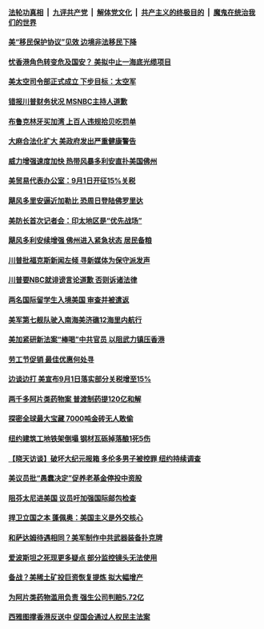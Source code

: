 ####  [法轮功真相](../../../../basic/blob/master/README.md?t=08301400) &nbsp;|&nbsp; [九评共产党](../../../../9ping.md/blob/master/README.md?t=08301400) &nbsp;|&nbsp; [解体党文化](../../../../jtdwh.md/blob/master/README.md?t=08301400)  &nbsp;|&nbsp; [共产主义的终极目的](../../../../gczydzjmd.md/blob/master/README.md?t=08301400) &nbsp;|&nbsp; [魔鬼在统治我们的世界](../../../../mgztzwmdsj.md/blob/master/README.md?t=08301400) 

#### [美“移民保护协议”见效  边境非法移民下降](../pages/prog203/a102654588.md?t=08301400) 

#### [忧香港角色转变危及国安？ 美拟中止一海底光缆项目](../pages/prog203/a102654116.md?t=08301400) 

#### [美太空司令部正式成立 下步目标：太空军](../pages/prog203/a102654284.md?t=08301400) 

#### [错报川普财务状况 MSNBC主持人道歉](../pages/prog203/a102654264.md?t=08301400) 

#### [布鲁克林牙买加湾 上百人违规拾贝吃罚单](../pages/prog203/a102654223.md?t=08301400) 

#### [大麻合法化扩大 美政府发出严重健康警告](../pages/prog203/a102654196.md?t=08301400) 

#### [威力增强速度加快 热带风暴多利安直扑美国佛州](../pages/prog203/a102654165.md?t=08301400) 

#### [美贸易代表办公室：9月1日开征15%关税](../pages/prog203/a102654090.md?t=08301400) 

#### [飓风多里安逼近加勒比 恐周日登陆佛罗里达](../pages/prog203/a102654088.md?t=08301400) 

#### [美防长首次记者会：印太地区是“优先战场”](../pages/prog203/a102654038.md?t=08301400) 

#### [飓风多利安续增强 佛州进入紧急状态 居民备粮](../pages/prog203/a102653791.md?t=08301400) 

#### [川普批福克斯新闻左倾 寻新媒体为保守派发声](../pages/prog203/a102653696.md?t=08301400) 

#### [川普要NBC就诽谤言论道歉 否则诉诸法律](../pages/prog203/a102653540.md?t=08301400) 

#### [两名国际留学生入境美国 审查并被遣返](../pages/prog203/a102653495.md?t=08301400) 

#### [美军第七舰队驶入南海美济礁12海里内航行](../pages/prog203/a102653458.md?t=08301400) 

#### [美加紧研新法案“棒喝”中共官员  以阻武力镇压香港](../pages/prog203/a102653418.md?t=08301400) 

#### [劳工节促销 最佳优惠何处寻](../pages/prog203/a102653415.md?t=08301400) 

#### [边谈边打 美宣布9月1日落实部分关税增至15%](../pages/prog203/a102653357.md?t=08301400) 

#### [两千多阿片类药物案 普渡制药提120亿和解](../pages/prog203/a102653271.md?t=08301400) 

#### [探密全球最大宝藏 7000吨金砖无人敢偷](../pages/prog203/a102653064.md?t=08301400) 

#### [纽约建筑工地铁架倒塌 钢材瓦砾掉落酿1死5伤](../pages/prog203/a102653035.md?t=08301400) 

#### [【晓天访谈】破坏大纪元报箱 多伦多男子被控罪 纽约持续调查](../pages/prog203/a102652962.md?t=08301400) 

#### [美议员批“愚蠢决定”促养老基金停投中资股](../pages/prog203/a102652877.md?t=08301400) 

#### [阻芬太尼进美国 议员吁加强国际邮包检查](../pages/prog203/a102652853.md?t=08301400) 

#### [捍卫立国之本 蓬佩奥：美国主义是外交核心](../pages/prog203/a102652839.md?t=08301400) 

#### [和萨达姆待遇相同？美军制作中共武器装备扑克牌](../pages/prog203/a102652783.md?t=08301400) 

#### [爱波斯坦之死现更多疑点 部分监控镜头无法使用](../pages/prog203/a102652616.md?t=08301400) 

#### [备战？美稀土矿投巨资恢复提炼 拟大幅增产](../pages/prog203/a102652581.md?t=08301400) 

#### [为阿片类药物滥用负责 强生公司判赔5.72亿](../pages/prog203/a102652594.md?t=08301400) 

#### [西雅图撑香港反送中 促国会通过人权民主法案](../pages/prog203/a102652495.md?t=08301400) 

